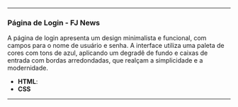 
---

### Página de Login - FJ News

A página de login apresenta um design minimalista e funcional, com campos para o nome de usuário e senha. A interface utiliza uma paleta de cores com tons de azul, aplicando um degradê de fundo e caixas de entrada com bordas arredondadas, que realçam a simplicidade e a modernidade. 

- **HTML**:
- **CSS**

--- 
